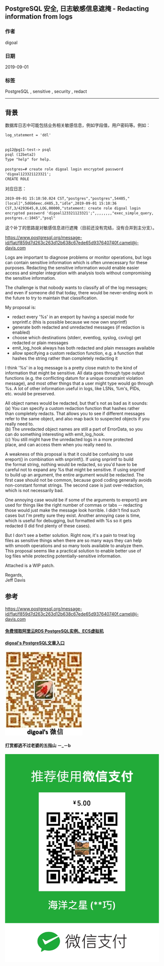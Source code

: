 ## PostgreSQL 安全, 日志敏感信息遮掩 - Redacting information from logs  
                                            
### 作者                                            
digoal                                            
                                            
### 日期                                            
2019-09-01                                          
                                            
### 标签                                            
PostgreSQL , sensitive , security , redact         
                                            
----                                            
                                            
## 背景    
数据库日志中可能包括业务相关敏感信息，例如字段值，用户密码等。例如：      
  
```  
log_statement = 'ddl'  
  
  
pg12@pg11-test-> psql  
psql (12beta2)  
Type "help" for help.  
  
postgres=# create role digoal login encrypted password 'digoal123321123321';  
CREATE ROLE  
```  
  
对应日志：  
  
```  
2019-09-01 15:10:50.024 CST,"postgres","postgres",54405,"[local]",5d6b6eec.d485,3,"idle",2019-09-01 15:10:36 CST,3/4293645,0,LOG,00000,"statement: create role digoal login encrypted password 'digoal123321123321';",,,,,,,,"exec_simple_query, postgres.c:1045","psql"  
```  
  
这个补丁的思路是对敏感信息进行遮掩（目前还没有完结，没有合并到主分支）。       
  
https://www.postgresql.org/message-id/flat/f859d7d263c263d12b638c67ede65d937640740f.camel@j-davis.com  
  
  
Logs are important to diagnose problems or monitor operations, but logs  
can contain sensitive information which is often unnecessary for these  
purposes. Redacting the sensitive information would enable easier  
access and simpler integration with analysis tools without compromising  
the sensitive information.  
  
The challenge is that nobody wants to classify all of the log messages;  
and even if someone did that today, there would be never-ending work in  
the future to try to maintain that classification.  
  
My proposal is:  
  
 * redact every '%s' in an ereport by having a special mode for  
snprintf.c (this is possible because we now own snprintf)  
 * generate both redacted and unredacted messages (if redaction is  
enabled)  
 * choose which destinations (stderr, eventlog, syslog, csvlog) get  
redacted or plain messages  
 * emit_log_hook always has both redacted and plain messages available  
 * allow specifying a custom redaction function, e.g. a function that  
hashes the string rather than completely redacting it  
  
I think '%s' in a log message is a pretty close match to the kind of  
information that might be sensitive. All data goes through type output  
functions (e.g. the conflicting datum for a unique constraint violation  
message), and most other things that a user might type would go through  
%s. A lot of other information useful in logs, like LSNs, %m's, PIDs,  
etc. would be preserved.  
  
All object names would be redacted, but that's not as bad as it sounds:  
  (a) You can specify a custom redaction function that hashes rather  
than completely redacts. That allows you to see if different messages  
refer to the same object, and also map back to suspected objects if you  
really need to.  
  (b) The unredacted object names are still a part of ErrorData, so you  
can do something interesting with emit_log_hook.  
  (c) You still might have the unredacted logs in a more protected  
place, and can access them when you really need to.  
  
A weakness of this proposal is that it could be confusing to use  
ereport() in combination with snprintf(). If using snprintf to build  
the format string, nothing would be redacted, so you'd have to be  
careful not to expand any %s that might be sensitive. If using snprintf  
to build up an argument, the entire argument would be redacted. The  
first case should not be common, because good coding generally avoids  
non-constant format strings. The second case is just over-redaction,  
which is not necessarily bad.  
  
One annoying case would be if some of the arguments to ereport() are  
used for things like the right number of commas or tabs -- redacting  
those would just make the message look horrible. I didn't find such  
cases but I'm pretty sure they exist. Another annoying case is time,  
which is useful for debugging, but formatted with %s so it gets  
redacted (I did find plenty of these cases).  
  
But I don't see a better solution. Right now, it's a pain to treat log  
files as sensitive things when there are so many ways they can help  
with smooth operations and so many tools available to analyze them.  
This proposal seems like a practical solution to enable better use of  
log files while protecting potentially-sensitive information.  
  
Attached is a WIP patch.  
  
Regards,  
	Jeff Davis  
  
  
## 参考  
https://www.postgresql.org/message-id/flat/f859d7d263c263d12b638c67ede65d937640740f.camel@j-davis.com  
    
  
  
  
  
  
  
  
  
  
#### [免费领取阿里云RDS PostgreSQL实例、ECS虚拟机](https://free.aliyun.com/ "57258f76c37864c6e6d23383d05714ea")
  
  
#### [digoal's PostgreSQL文章入口](https://github.com/digoal/blog/blob/master/README.md "22709685feb7cab07d30f30387f0a9ae")
  
  
![digoal's weixin](../pic/digoal_weixin.jpg "f7ad92eeba24523fd47a6e1a0e691b59")
  
  
  
  
  
  
#### 打赏都逃不过老婆的五指山 －_－b  
![wife's weixin ds](../pic/wife_weixin_ds.jpg "acd5cce1a143ef1d6931b1956457bc9f")
  
